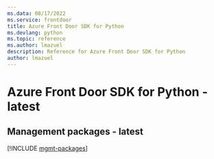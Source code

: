 ```yaml
---
ms.data: 08/17/2022
ms.service: frontdoor
title: Azure Front Door SDK for Python
ms.devlang: python
ms.topic: reference
ms.author: lmazuel
description: Reference for Azure Front Door SDK for Python
author: lmazuel
---
```

# Azure Front Door SDK for Python - latest

## Management packages - latest
[!INCLUDE [mgmt-packages](front-door-mgmt-index.md)]